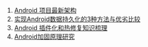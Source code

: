 1. [Android 项目最新架构](http://www.apkbus.com/blog-822719-76685.html)
2. [实现Android数据持久化的3种方法与优劣比较](https://mp.weixin.qq.com/s/CBmcBA3sxnNLZ2TtUEE0Cw)
3. [Android 插件化和热修复知识梳理](http://www.jianshu.com/p/704cac3eb13d)
4. [Android加固原理研究](https://mp.weixin.qq.com/s/Jy8_jn3TX-yA_j4wnIu_JA)
